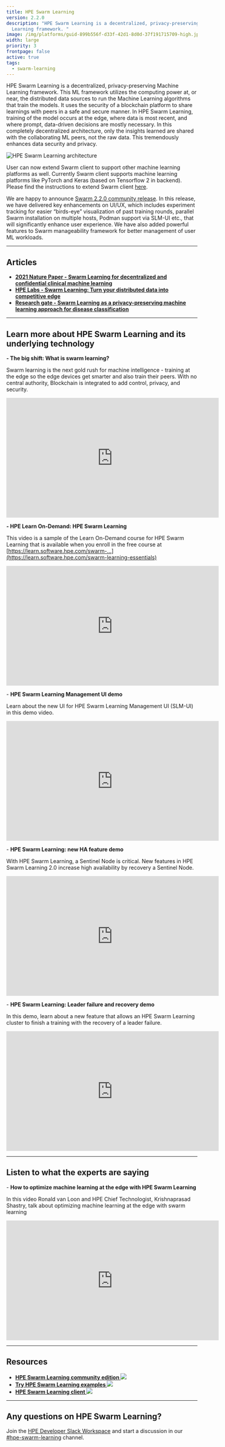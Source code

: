 ```yaml
---
title: HPE Swarm Learning
version: 2.2.0
description: "HPE Swarm Learning is a decentralized, privacy-preserving Machine
  Learning framework. "
image: /img/platforms/guid-899b556f-d33f-42d1-8d0d-37f191715709-high.jpg
width: large
priority: 3
frontpage: false
active: true
tags:
  - swarm-learning
---
```

HPE Swarm Learning is a decentralized, privacy-preserving Machine Learning framework. This ML framework utilizes the computing power at, or near, the distributed data sources to run the Machine Learning algorithms that train the models. It uses the security of a blockchain platform to share learnings with peers in a safe and secure manner. In  HPE Swarm Learning, training of the model occurs at the edge, where data is most recent, and where prompt, data-driven decisions are mostly necessary. In this completely decentralized architecture, only the insights learned are shared with the collaborating ML peers, not the raw data. This tremendously enhances data security and privacy.

![HPE Swarm Learning architecture](/img/guid-899b556f-d33f-42d1-8d0d-37f191715709-high.jpg "HPE Swarm Learning architecture")

User can now extend Swarm client to support other machine learning platforms as well. Currently Swarm client supports machine learning platforms like PyTorch and Keras (based on Tensorflow 2 in backend). Please find the instructions to extend Swarm client [here](https://github.com/HewlettPackard/swarm-learning/blob/master/lib/src/README.md).

We are happy to announce [Swarm 2.2.0 community release](https://github.com/HewlettPackard/swarm-learning/releases/tag/v2.2.0). In this release, we have delivered key enhancements on UI/UX, which includes experiment tracking for easier “birds-eye” visualization of past training rounds, parallel Swarm installation on multiple hosts, Podman support via SLM-UI etc., that will significantly enhance user experience. We have also added powerful features to Swarm manageability framework for better management of user ML workloads.

- - -

## Articles

* **[2﻿021 Nature Paper - Swarm Learning for decentralized and confidential clinical machine learning](https://www.nature.com/articles/s41586-021-03583-3)**
* **[HPE Labs - Swarm Learning: Turn your distributed data into competitive edge](https://www.hpe.com/psnow/doc/a50000344enw?jumpid=in_lit-psnow-red)**
* **[Research gate - Swarm Learning as a privacy-preserving machine learning approach for disease classification](https://www.researchgate.net/publication/342495847_Swarm_Learning_as_a_privacy-preserving_machine_learning_approach_for_disease_classification)**

- - -

## Learn more about HPE Swarm Learning and its underlying technology

**\-﻿ The big shift: What is swarm learning?**

Swarm learning is the next gold rush for machine intelligence - training at the edge so the edge devices get smarter and also train their peers. With no central authority, Blockchain is integrated to add control, privacy, and security.

<iframe width="560" height="315" src="https://www.youtube.com/embed/6Fep6Lw5t-U" title="YouTube video player" frameborder="0" allow="accelerometer; autoplay; clipboard-write; encrypted-media; gyroscope; picture-in-picture" allowfullscreen></iframe>

**\-﻿ HPE Learn On-Demand: HPE Swarm Learning**

This video is a sample of the Learn On-Demand course for HPE Swarm Learning that is available when you enroll in the free course at [https://learn.software.hpe.com/swarm-...](https://learn.software.hpe.com/swarm-learning-essentials)

<iframe width="560" height="315" src="https://www.youtube.com/embed/dPsYUF7FbO0?si=Bk67dtzmNsUxZ-U8" title="YouTube video player" frameborder="0" allow="accelerometer; autoplay; clipboard-write; encrypted-media; gyroscope; picture-in-picture; web-share" allowfullscreen></iframe>

\-﻿ **HPE Swarm Learning Management UI demo**

Learn about the new UI for HPE Swarm Learning Management UI (SLM-UI) in this demo video.

<iframe width="560" height="315" src="https://www.youtube.com/embed/TVYPsZs3UkY?si=98XbxT-toYs4MohD" title="YouTube video player" frameborder="0" allow="accelerometer; autoplay; clipboard-write; encrypted-media; gyroscope; picture-in-picture; web-share" allowfullscreen></iframe>

\-﻿ **HPE Swarm Learning: new HA feature demo**

With HPE Swarm Learning, a Sentinel Node is critical. New features in HPE Swarm Learning 2.0 increase high availability by recovery a Sentinel Node.

<iframe width="560" height="315" src="https://www.youtube.com/embed/ryVzhFZqhLs?si=2jnir4PhA_dYfckl" title="YouTube video player" frameborder="0" allow="accelerometer; autoplay; clipboard-write; encrypted-media; gyroscope; picture-in-picture; web-share" allowfullscreen></iframe>

\-﻿ **HPE Swarm Learning: Leader failure and recovery demo**

In this demo, learn about a new feature that allows an HPE Swarm Learning cluster to finish a training with the recovery of a leader failure.

<iframe width="560" height="315" src="https://www.youtube.com/embed/Cxwsa1Or1Xg?si=aV7veg9lHgg7Tjhp" title="YouTube video player" frameborder="0" allow="accelerometer; autoplay; clipboard-write; encrypted-media; gyroscope; picture-in-picture; web-share" allowfullscreen></iframe>

- - -

## Listen to what the experts are saying

\-﻿ **How to optimize machine learning at the edge with HPE Swarm Learning**

In this video Ronald van Loon and HPE Chief Technologist, Krishnaprasad Shastry, talk about optimizing machine learning at the edge with swarm learning

<iframe width="560" height="315" src="https://www.youtube.com/embed/paBt6nvyTHQ" title="YouTube video player" frameborder="0" allow="accelerometer; autoplay; clipboard-write; encrypted-media; gyroscope; picture-in-picture" allowfullscreen></iframe>

- - -

## Resources[](https://www.hpe.com/us/en/solutions/artificial-intelligence/swarm-learning.html)

* [**HPE Swarm Learning community edition ![](Github)**](https://github.com/HewlettPackard/swarm-learning)
* [**Try HPE Swarm Learning examples ![](Github)**](https://github.com/HewlettPackard/swarm-learning/tree/master/examples)
* [**H﻿PE Swarm Learning client ![](Github)**](https://github.com/HewlettPackard/swarm-learning/blob/master/lib/src/README.md)

- - -

## Any questions on HPE Swarm Learning?

J﻿oin the [HPE Developer Slack Workspace](https://slack.hpedev.io/) and start a discussion in our [\#hpe-swarm-learning](https://hpedev.slack.com/archives/C04A5DK9TUK) channel.